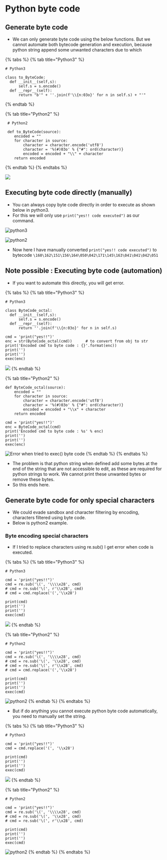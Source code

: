 # Python byte code

## Generate byte code

* We can only generate byte code using the below functions. But we cannot automate both bytecode generation and execution, because python string append some unwanted characters due to which 

{% tabs %}
{% tab title="Python3" %}
```text
# Python3

class to_ByteCode:
  def __init__(self,s):
      self.s = s.encode()
  def __repr__(self):
      return "b'" + ''.join(f'\\{n:03o}' for n in self.s) + "'"
```
{% endtab %}

{% tab title="Python2" %}
```text
 # Python2
 
 def to_ByteCode(source):
	encoded = ""
	for character in source:
		character = character.encode('utf8')
		character = '%(#)03o' % {"#": ord(character)}
		encoded = encoded + "\\" + character
	return encoded
```
{% endtab %}
{% endtabs %}



![](../../../.gitbook/assets/image%20%28145%29.png)



## Executing byte code directly \(manually\)

* You can always copy byte code directly in order to execute as shown below in python3.
* For this we will only use `print("yes!! code executed")` as our command.

![python3](../../../.gitbook/assets/image%20%28150%29.png)

![python2](../../../.gitbook/assets/image%20%28153%29.png)

* Now here I have manually converted `print("yes!! code executed")` to bytecode `\160\162\151\156\164\050\042\171\145\163\041\041\042\051`

## Note possible : Executing byte code \(automation\)

* If you want to automate this directly, you will get error.

{% tabs %}
{% tab title="Python3" %}
```text
# Python3

class ByteCode_octal:
  def __init__(self,s):
      self.s = s.encode()
  def __repr__(self):
      return ''.join(f'\\{n:03o}' for n in self.s)
      
cmd = 'print("yes!!")'
enc = str(ByteCode_octal(cmd))		# to convert from obj to str
print('Encoded cmd to byte code : {}'.format(enc))
print('')
print('')
exec(enc)
```

![](../../../.gitbook/assets/image%20%28152%29.png)
{% endtab %}

{% tab title="Python2" %}
```text
def ByteCode_octal(source):
	encoded = ""
	for character in source:
		character = character.encode('utf8')
		character = '%(#)03o' % {"#": ord(character)}
		encoded = encoded + "\\x" + character
	return encoded

cmd = 'print("yes!!")'
enc = ByteCode_octal(cmd)
print('Encoded cmd to byte code : %s' % enc)
print('')
print('')
exec(enc)
```

![Error when tried to exec\(\) byte code](../../../.gitbook/assets/image%20%28147%29.png)
{% endtab %}
{% endtabs %}

* The problem is that python string when defined add some bytes at the end of the string that are not accessible to edit, as these are required for python strings to work. We cannot print these unwanted bytes or remove these bytes.
* So this ends here.

## Generate byte code for only special characters

* We could evade sandbox and character filtering by encoding, characters filtered using byte code.
* Below is python2 example.

### Byte encoding special characters

* If I tried to replace characters using re.sub\(\) I get error when code is executed.

{% tabs %}
{% tab title="Python3" %}
```text
# Python3

cmd = 'print("yes!!")'
cmd = re.sub('\(', '\\\\x28', cmd)
# cmd = re.sub('\(', r'\\x28', cmd)
# cmd = cmd.replace('(','\\x28')

print(cmd)
print('')
print('')
exec(cmd)
```

![](../../../.gitbook/assets/image%20%28148%29.png)
{% endtab %}

{% tab title="Python2" %}
```text
# Python2

cmd = 'print("yes!!")'
cmd = re.sub('\(', '\\\\x28', cmd)
# cmd = re.sub('\(', '\\x28', cmd)
# cmd = re.sub('\(', r'\\x28', cmd)
# cmd = cmd.replace('(','\\x28')

print(cmd)
print('')
print('')
exec(cmd)
```

![python2](../../../.gitbook/assets/image%20%28149%29.png)
{% endtab %}
{% endtabs %}

* But if do anything you cannot execute python byte code automatically, you need to manually set the string.



{% tabs %}
{% tab title="Python3" %}
```text
# Python3

cmd = 'print("yes!!")'
cmd = cmd.replace('(', '\\x28')

print(cmd)
print('')
print('')
exec(cmd)
```

![](../../../.gitbook/assets/image%20%28148%29.png)
{% endtab %}

{% tab title="Python2" %}
```text
# Python2

cmd = 'print("yes!!")'
cmd = re.sub('\(', '\\\\x28', cmd)
# cmd = re.sub('\(', '\\x28', cmd)
# cmd = re.sub('\(', r'\\x28', cmd)

print(cmd)
print('')
print('')
exec(cmd)
```

![python2](../../../.gitbook/assets/image%20%28149%29.png)
{% endtab %}
{% endtabs %}

